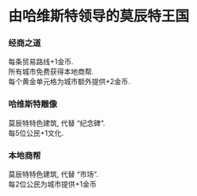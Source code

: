 # 由哈维斯特领导的莫辰特王国

### 经商之道

每条贸易路线+1金币. \
所有城市免费获得本地商帮.\
每个黄金单元格为城市额外提供+2金币.

### 哈维斯特雕像

莫辰特特色建筑, 代替 “纪念碑”.\
每5位公民+1文化.

### 本地商帮

莫辰特特色建筑, 代替 “市场”.\
每2位公民为城市提供+1金币